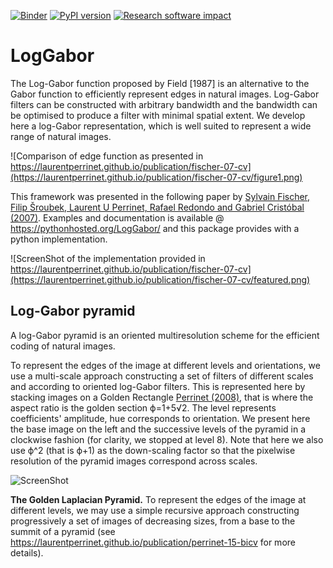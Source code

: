 [![Binder](https://mybinder.org/badge.svg)](https://mybinder.org/v2/gh/bicv/LogGabor/master)
[![PyPI version](https://badge.fury.io/py/LogGabor.svg)](https://badge.fury.io/py/LogGabor)
[![Research software impact](http://depsy.org/api/package/pypi/LogGabor/badge.svg)](http://depsy.org/package/python/LogGabor)

LogGabor
========

The Log-Gabor function proposed by Field [1987] is an alternative to the Gabor function to efficiently represent edges in natural images. Log-Gabor filters can be constructed with arbitrary bandwidth and the bandwidth can be optimised to produce a filter with minimal spatial extent. We develop here a log-Gabor representation, which is well suited to represent a wide range of natural images.

  ![Comparison of edge function as presented in https://laurentperrinet.github.io/publication/fischer-07-cv](https://laurentperrinet.github.io/publication/fischer-07-cv/figure1.png)

This framework was presented in the following paper by [Sylvain Fischer, Filip Šroubek, Laurent U Perrinet, Rafael Redondo and Gabriel Cristóbal (2007)](https://laurentperrinet.github.io/publication/fischer-07-cv). Examples and documentation is available @ https://pythonhosted.org/LogGabor/ and this package provides with a python implementation.

  ![ScreenShot of the implementation provided in https://laurentperrinet.github.io/publication/fischer-07-cv](https://laurentperrinet.github.io/publication/fischer-07-cv/featured.png)

 Log-Gabor pyramid
 -----------------
 
A log-Gabor pyramid is an oriented multiresolution scheme for the efficient coding of natural images.

To represent the edges of the image at different levels and orientations, we use a multi-scale approach constructing a set of filters of different scales and according to oriented log-Gabor filters. This is represented here by stacking images on a Golden Rectangle [Perrinet (2008)](https://laurentperrinet.github.io/publication/perrinet-08-spie), that is where the aspect ratio is the golden section ϕ=1+5√2. The level represents coefficients' amplitude, hue corresponds to orientation. We present here the base image on the left and the successive levels of the pyramid in a clockwise fashion (for clarity, we stopped at level 8). Note that here we also use ϕ^2 (that is ϕ+1) as the down-scaling factor so that the pixelwise resolution of the pyramid images correspond across scales.

  ![ScreenShot ](https://laurentperrinet.github.io/publication/perrinet-08-spie/featured.png)

  **The Golden Laplacian Pyramid.** To represent the edges of the image at different levels, we may use a simple recursive approach constructing progressively a set of images of decreasing sizes, from a base to the summit of a pyramid (see https://laurentperrinet.github.io/publication/perrinet-15-bicv for more details).
